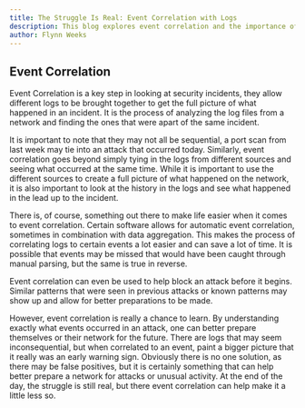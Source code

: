 ```yaml
---
title: The Struggle Is Real: Event Correlation with Logs
description: This blog explores event correlation and the importance of it
author: Flynn Weeks
---
```


## Event Correlation
Event Correlation is a key step in looking at security incidents, they allow different logs to be brought together to get the full picture of what happened in an incident. It is the process of analyzing the log files from a network and finding the ones that were apart of the same incident.

It is important to note that they may not all be sequential, a port scan from last week may tie into an attack that occurred today. Similarly, event correlation goes beyond simply tying in the logs from different sources and seeing what occurred at the same time. While it is important to use the different sources to create a full picture of what happened on the network, it is also important to look at the history in the logs and see what happened in the lead up to the incident.

There is, of course, something out there to make life easier when it comes to event correlation. Certain software allows for automatic event correlation, sometimes in combination with data aggregation. This makes the process of correlating logs to certain events a lot easier and can save a lot of time. It is possible that events may be missed that would have been caught through manual parsing, but the same is true in reverse.

Event correlation can even be used to help block an attack before it begins. Similar patterns that were seen in previous attacks or known patterns may show up and allow for better preparations to be made.

However, event correlation is really a chance to learn. By understanding exactly what events occurred in an attack, one can better prepare themselves or their network for the future. There are logs that may seem inconsequential, but when correlated to an event, paint a bigger picture that it really was an early warning sign. Obviously there is no one solution, as there may be false positives, but it is certainly something that can help better prepare a network for attacks or unusual activity. At the end of the day, the struggle is still real, but there event correlation can help make it a little less so.

